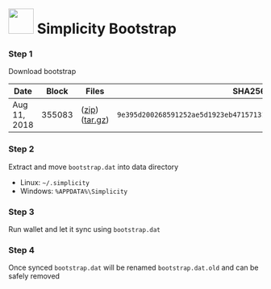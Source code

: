 # <img src="https://i.imgur.com/EVMMO6N.jpg" width="50"> Simplicity Bootstrap

### Step 1
Download bootstrap

| Date  | Block | Files | SHA256 |
| --- | --- | --- | --- |
| Aug 11, 2018 | 355083 | ([zip](https://transfer.sh/Xiel8/bootstrap.zip)) ([tar.gz](https://transfer.sh/FXKrk/bootstrap.tar.gz)) | `9e395d200268591252ae5d1923eb47157131e58ae8d88420e654c9f8019c668e` |

### Step 2
Extract and move `bootstrap.dat` into data directory

* Linux: `~/.simplicity`
* Windows: `%APPDATA%\Simplicity`

### Step 3
Run wallet and let it sync using `bootstrap.dat`

### Step 4
Once synced `bootstrap.dat` will be renamed `bootstrap.dat.old` and can be safely removed
